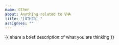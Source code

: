 ```yaml
---
name: Other
about: Anything related to VHA
title: "[OTHER] "
assignees: ""
---
```


{{ share a brief description of what you are thinking }}
